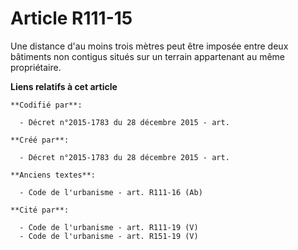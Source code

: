# Article R111-15

Une distance d'au moins trois mètres peut être imposée entre deux bâtiments non contigus situés sur un terrain appartenant au
même propriétaire.

**Liens relatifs à cet article**

	**Codifié par**:

	  - Décret n°2015-1783 du 28 décembre 2015 - art.

	**Créé par**:

	  - Décret n°2015-1783 du 28 décembre 2015 - art.

	**Anciens textes**:

	  - Code de l'urbanisme - art. R111-16 (Ab)

	**Cité par**:

	  - Code de l'urbanisme - art. R111-19 (V)
	  - Code de l'urbanisme - art. R151-19 (V)
